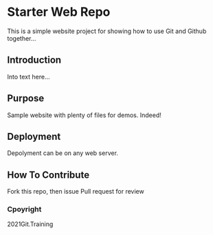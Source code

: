 # Starter Web Repo

This is a simple website project for showing how to use Git and Github together...

## Introduction

Into text here...

## Purpose

Sample website with plenty of files for demos. Indeed!

## Deployment

Depolyment can be on any web server.

## How To Contribute

Fork this repo, then issue Pull request for review

### Cpoyright

2021Git.Training
